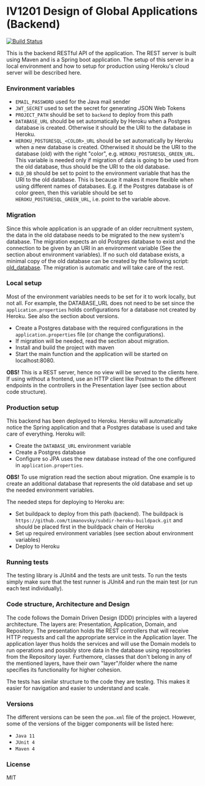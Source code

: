 # IV1201 Design of Global Applications (Backend)

[![Build Status](https://travis-ci.org/AntonioMorales97/IV1201.svg?branch=master)](https://travis-ci.org/AntonioMorales97/IV1201)

This is the backend RESTful API of the application. The REST server is built using Maven and is a Spring boot application. The setup of this server in a local environment and how to setup for production using Heroku's cloud server will be
described here.

### Environment variables
* ```EMAIL_PASSWORD``` used for the Java mail sender
* ```JWT_SECRET``` used to set the secret for generating JSON Web Tokens
* ```PROJECT_PATH``` should be set to ```backend``` to deploy from this path
* ```DATABASE_URL``` should be set automatically by Heroku when a Postgres database is created. Otherwise it should be the URI to the database in Heroku.
* ```HEROKU_POSTGRESQL_<COLOR>_URL``` should be set automatically by Heroku when a new database is created. Otherwised it should be the URI to the database (old) with the 
right "color", e.g. ```HEROKU_POSTGRESQL_GREEN_URL```. This variable is needed only if migration of data is going to be used from the old database, thus should be the URI to the old database. 
* ```OLD_DB``` should be set to point to the environment variable that has the URI to the old database. This is because it makes it more flexible when using different names of databases.
E.g. if the Postgres database is of color green, then this variable should be set to ```HEROKU_POSTGRESQL_GREEN_URL```, i.e. point to the variable above.

### Migration
Since this whole application is an upgrade of an older recruitment system, the data in the old database needs to be migrated to the new system's database.
The migration expects an old Postgres database to exist and the connection to be given by an URI in an environment variable (See the section about environment variables). If no such old database exists,
a minimal copy of the old database can be created by the following script: [old_database](./src/main/resources/old_database.sql). 
The migration is automatic and will take care of the rest.

### Local setup
Most of the environment variables needs to be set for it to work locally, but not all. For example, the DATABASE_URL does not need to be set since the ```application.properties``` holds configurations for a database not created by Heroku. See also the section about versions.
* Create a Postgres database with the required configurations in the ```application.properties``` file (or change the configurations).
* If migration will be needed, read the section about migration.
* Install and build the project with maven
* Start the main function and the application will be started on localhost:8080.
  
**OBS!** This is a REST server, hence no view will be served to the clients here. If using without a frontend, use an HTTP client like Postman to the different endpoints in the controllers in the Presentation layer (see section about code structure).

### Production setup
This backend has been deployed to Heroku. Heroku will automatically notice the Spring application and that a Postgres database is used and take care of everything. Heroku will:
* Create the ```DATABASE_URL``` environment variable
* Create a Postgres database
* Configure so JPA uses the new database instead of the one configured in ```application.properties```.

**OBS!** To use migration read the section about migration. One example is to create an additional database that represents the old database and set up the needed environment variables.

The needed steps for deploying to Heroku are:
* Set buildpack to deploy from this path (backend). The buildpack is ```https://github.com/timanovsky/subdir-heroku-buildpack.git``` and should be placed first in the buildpack chain of Heroku
* Set up required environment variables (see section about environment variables)
* Deploy to Heroku

### Running tests
The testing library is JUnit4 and the tests are unit tests. To run the tests simply make sure that the test runner is JUnit4
and run the main test (or run each test individually).

### Code structure, Architecture and Design
The code follows the Domain Driven Design (DDD) principles with a layered architecture. The layers are: Presentation, Application, Domain, 
and Repository. The presentation holds the REST controllers that will receive HTTP requests and call the appropriate service in 
the Application layer. The application layer thus holds the services and will use the Domain models to run operations and possibly
store data in the database using repositories from the Repository layer. Furthemore, classes that don't belong in any of the mentioned
layers, have their own "layer"/folder where the name specifies its functionality for higher cohesion.
  
The tests has similar structure to the code they are testing. This makes it easier for navigation and easier to understand and scale.

### Versions
The different versions can be seen the ```pom.xml``` file of the project. However, some of the versions of the bigger components
will be listed here:
* ```Java 11```
* ```JUnit 4```
* ```Maven 4```

### License
MIT

